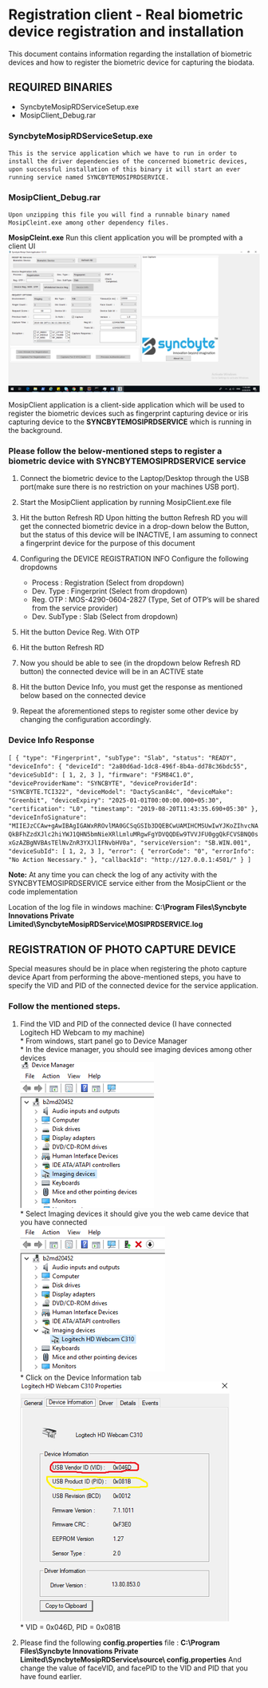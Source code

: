 # Registration client - Real biometric device registration and installation
   This document contains information regarding the installation of biometric devices and how to register the biometric device for capturing the biodata.
   
## REQUIRED BINARIES
   * SyncbyteMosipRDServiceSetup.exe
   * MosipClient_Debug.rar
   
### SyncbyteMosipRDServiceSetup.exe

    This is the service application which we have to run in order to install the driver dependencies of the concerned biometric devices, upon successful installation of this binary it will start an ever running service named SYNCBYTEMOSIPRDSERVICE.
	
### MosipClient_Debug.rar
    Upon unzipping this file you will find a runnable binary named MosipCleint.exe among other dependency files.
	
**MosipCleint.exe**
	Run this client application you will be prompted with a client UI <br/>
		![Biometric service UI ](_images/registration/mdm_integ_01.png)
		
MosipClient application is a client-side application which will be used to register the biometric devices such as fingerprint capturing device or iris capturing device to the **SYNCBYTEMOSIPRDSERVICE** which is running in the background.	

### Please follow the below-mentioned steps to register a biometric device with SYNCBYTEMOSIPRDSERVICE service

1. Connect the biometric device to the Laptop/Desktop through the USB port(make sure there is no restriction on your 
   machines USB port).
2. Start the MosipClient application by running MosipClient.exe file
3. Hit the button Refresh RD Upon hitting the button Refresh RD you will get the connected biometric device in a drop-down 
   below the Button, but the status of this device will be INACTIVE, I am assuming to connect a fingerprint device for the 
   purpose of this document
4. Configuring the DEVICE REGISTRATION INFO 
     Configure the following dropdowns<br/>
		
	* Process		: Registration (Select from dropdown)
	* Dev. Type		: Fingerprint (Select from dropdown)
	* Reg. OTP		: MOS-4290-0604-2827 (Type, Set of OTP’s will be shared from the service provider)
	* Dev. SubType	: Slab (Select from dropdown)	
5. Hit the button Device Reg. With OTP 
6. Hit the button Refresh RD
7. Now you should be able to see (in the dropdown below Refresh RD button) the connected device will be in an ACTIVE state
8. Hit the button Device Info, you must get the response as mentioned below based on the connected device
9. Repeat the aforementioned steps to register some other device by changing the configuration accordingly.

### Device Info Response
 `[
  {
    "type": "Fingerprint",
    "subType": "Slab",
    "status": "READY",
    "deviceInfo": {
      "deviceId": "2a80d6ad-1dc8-496f-8b4a-dd78c36bdc55",
      "deviceSubId": [
        1,
        2,
        3
      ],
      "firmware": "FSM84C1.0",
      "deviceProviderName": "SYNCBYTE",
      "deviceProviderId": "SYNCBYTE.TCI322",
      "deviceModel": "DactyScan84c",
      "deviceMake": "Greenbit",
      "deviceExpiry": "2025-01-01T00:00:00.000+05:30",
      "certification": "L0",
      "timestamp": "2019-08-20T11:43:35.690+05:30"
    },
    "deviceInfoSignature": "MIIEJzCCAw+gAwIBAgIGAWxRROvlMA0GCSqGSIb3DQEBCwUAMIHCMSUwIwYJKoZIhvcNAQkBFhZzdXJlc2hiYWJ1QHN5bmNieXRlLmluMRgwFgYDVQQDEw9TVVJFU0ggQkFCVSBNQ0sxGzAZBgNVBAsTElNvZnR3YXJlIFNvbHV0a",
    "serviceVersion": "SB.WIN.001",
    "deviceSubId": [
      1,
      2,
      3
    ],
    "error": {
      "errorCode": "0",
      "errorInfo": "No Action Necessary."
    },
    "callbackId": "http://127.0.0.1:4501/"
  }
]
`

**Note:**  At any time you can check the log of any activity with the SYNCBYTEMOSIPRDSERVICE service either from the MosipClient or the code implementation

Location of the log file in windows machine:  **C:\Program Files\Syncbyte Innovations Private Limited\SyncbyteMosipRDService\MOSIPRDSERVICE.log**

## REGISTRATION OF PHOTO CAPTURE DEVICE
 Special measures should be in place when registering the photo capture device
 Apart from performing the above-mentioned steps, you have to specify the VID and PID of the connected device for the 
 service application.
 
### Follow the mentioned steps.

1. Find the VID and PID of the connected device (I have connected Logitech HD Webcam  to my machine) <br/>
       * From windows, start panel go to  Device Manager <br/>
       * In the device manager, you should see imaging devices among other devices </br>
         ![Device Manager](_images/registration/mdm_integ_02.png) <br/>
       * Select Imaging devices it should give you the web came device that you have connected <br/>
         ![Selected Devices](_images/registration/mdm_integ_03.png) <br/>
       * Click on the Device Information tab <br/>
         ![Device Information](_images/registration/mdm_integ_04.png)<br/>
       * VID = 0x046D, PID = 0x081B

2. Please find the following **config.properties** file : **C:\Program Files\Syncbyte Innovations Private Limited\SyncbyteMosipRDService\source\ config.properties**
	And change the value of faceVID, and facePID to the VID and PID that you have found earlier.






